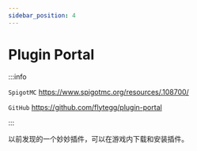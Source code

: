 ```yaml
---
sidebar_position: 4
---
```


# Plugin Portal

:::info

`SpigotMC` https://www.spigotmc.org/resources/.108700/

`GitHub` https://github.com/flytegg/plugin-portal

:::

以前发现的一个妙妙插件，可以在游戏内下载和安装插件。